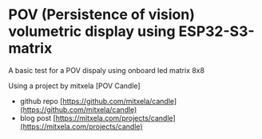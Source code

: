 # POV (Persistence of vision) volumetric display using ESP32-S3-matrix 

A basic test for a POV dispaly using onboard led matrix 8x8

Using a project by mitxela [POV Candle]

- github repo [https://github.com/mitxela/candle](https://github.com/mitxela/candle)
- blog post [https://mitxela.com/projects/candle](https://mitxela.com/projects/candle)

